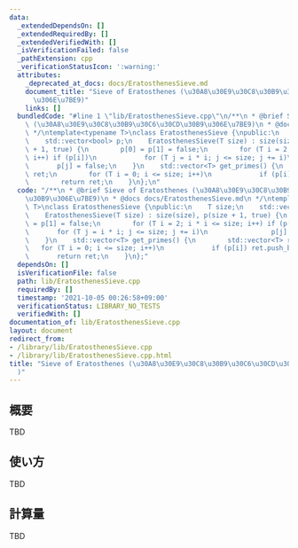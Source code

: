 ```yaml
---
data:
  _extendedDependsOn: []
  _extendedRequiredBy: []
  _extendedVerifiedWith: []
  _isVerificationFailed: false
  _pathExtension: cpp
  _verificationStatusIcon: ':warning:'
  attributes:
    _deprecated_at_docs: docs/EratosthenesSieve.md
    document_title: "Sieve of Eratosthenes (\u30A8\u30E9\u30C8\u30B9\u30C6\u30CD\u30B9\
      \u306E\u7BE9)"
    links: []
  bundledCode: "#line 1 \"lib/EratosthenesSieve.cpp\"\n/**\n * @brief Sieve of Eratosthenes\
    \ (\u30A8\u30E9\u30C8\u30B9\u30C6\u30CD\u30B9\u306E\u7BE9)\n * @docs docs/EratosthenesSieve.md\n\
    \ */\ntemplate<typename T>\nclass EratosthenesSieve {\npublic:\n    T size;\n\
    \    std::vector<bool> p;\n    EratosthenesSieve(T size) : size(size), p(size\
    \ + 1, true) {\n        p[0] = p[1] = false;\n        for (T i = 2; i * i <= size;\
    \ i++) if (p[i])\n            for (T j = i * i; j <= size; j += i)\n         \
    \       p[j] = false;\n    }\n    std::vector<T> get_primes() {\n        std::vector<T>\
    \ ret;\n        for (T i = 0; i <= size; i++)\n            if (p[i]) ret.push_back(i);\n\
    \        return ret;\n    }\n};\n"
  code: "/**\n * @brief Sieve of Eratosthenes (\u30A8\u30E9\u30C8\u30B9\u30C6\u30CD\
    \u30B9\u306E\u7BE9)\n * @docs docs/EratosthenesSieve.md\n */\ntemplate<typename\
    \ T>\nclass EratosthenesSieve {\npublic:\n    T size;\n    std::vector<bool> p;\n\
    \    EratosthenesSieve(T size) : size(size), p(size + 1, true) {\n        p[0]\
    \ = p[1] = false;\n        for (T i = 2; i * i <= size; i++) if (p[i])\n     \
    \       for (T j = i * i; j <= size; j += i)\n                p[j] = false;\n\
    \    }\n    std::vector<T> get_primes() {\n        std::vector<T> ret;\n     \
    \   for (T i = 0; i <= size; i++)\n            if (p[i]) ret.push_back(i);\n \
    \       return ret;\n    }\n};"
  dependsOn: []
  isVerificationFile: false
  path: lib/EratosthenesSieve.cpp
  requiredBy: []
  timestamp: '2021-10-05 00:26:58+09:00'
  verificationStatus: LIBRARY_NO_TESTS
  verifiedWith: []
documentation_of: lib/EratosthenesSieve.cpp
layout: document
redirect_from:
- /library/lib/EratosthenesSieve.cpp
- /library/lib/EratosthenesSieve.cpp.html
title: "Sieve of Eratosthenes (\u30A8\u30E9\u30C8\u30B9\u30C6\u30CD\u30B9\u306E\u7BE9\
  )"
---
```

## 概要

TBD

## 使い方

TBD

## 計算量

TBD